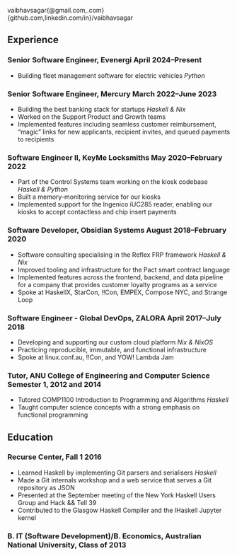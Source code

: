 vaibhavsagar{@gmail.com,.com} {github.com,linkedin.com/in}/vaibhavsagar

## Experience

### Senior Software Engineer, Evenergi April 2024–Present

- Building fleet management software for electric vehicles *Python*

### Senior Software Engineer, Mercury March 2022–June 2023

- Building the best banking stack for startups *Haskell & Nix*
- Worked on the Support Product and Growth teams
- Implemented features including seamless customer reimbursement,
  “magic” links for new applicants, recipient invites, and queued
  payments to recipients

### Software Engineer II, KeyMe Locksmiths May 2020–February 2022

- Part of the Control Systems team working on the kiosk codebase
  *Haskell & Python*
- Built a memory-monitoring service for our kiosks
- Implemented support for the Ingenico iUC285 reader, enabling our
  kiosks to accept contactless and chip insert payments

### Software Developer, Obsidian Systems August 2018–February 2020

- Software consulting specialising in the Reflex FRP framework *Haskell
  & Nix*
- Improved tooling and infrastructure for the Pact smart contract
  language
- Implemented features across the frontend, backend, and data pipeline
  for a company that provides customer loyalty programs as a service
- Spoke at HaskellX, StarCon, !!Con, EMPEX, Compose NYC, and Strange
  Loop

### Software Engineer - Global DevOps, ZALORA April 2017–July 2018

- Developing and supporting our custom cloud platform *Nix & NixOS*
- Practicing reproducible, immutable, and functional infrastructure
- Spoke at linux.conf.au, !!Con, and YOW! Lambda Jam

### Tutor, ANU College of Engineering and Computer Science Semester 1, 2012 and 2014

- Tutored COMP1100 Introduction to Programming and Algorithms *Haskell*
- Taught computer science concepts with a strong emphasis on functional
  programming

## Education

### Recurse Center, Fall 1 2016

- Learned Haskell by implementing Git parsers and serialisers *Haskell*
- Made a Git internals workshop and a web service that serves a Git
  repository as JSON
- Presented at the September meeting of the New York Haskell Users Group
  and Hack && Tell 39
- Contributed to the Glasgow Haskell Compiler and the IHaskell Jupyter
  kernel

### B. IT (Software Development)/B. Economics, Australian National University, Class of 2013
